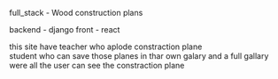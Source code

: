 full_stack - Wood construction plans 

backend - django
front - react

this site have
	teacher who aplode constraction plane		
	student who can save those planes in thar own galary
	and a full gallary were all the user can see the constraction plane		



